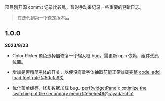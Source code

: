 项目刚开源 commit 记录比较乱，暂时手动来记录一些重要的更新日志。

> 在迭代到第一个稳定版本后

## 1.0.0

**2023/8/23**

- Color Picker 颜色选择器修复一个输入框 bug，需更新 npm 依赖，组件[代码位置](https://github.com/palxiao/poster-design/blob/main/src/components/modules/settings/colorSelect.vue)。

- 增加是否精简字体的开关，以便没有做字体抽取前能正常加载完整 [code: add load font rule (#50cfa93)](https://github.com/palxiao/poster-design/commit/50cfa93d190bc97d7011769debf514471e3ee008)

- 优化菜单缓存，修复数据加载 bug。[perf(widgetPanel): optimize the switching of the secondary menu (#e5e5e49@rayadaschn)](https://github.com/palxiao/poster-design/commit/e5e5e492e32f739edd5da94f1eab0a54d61dfc4f)